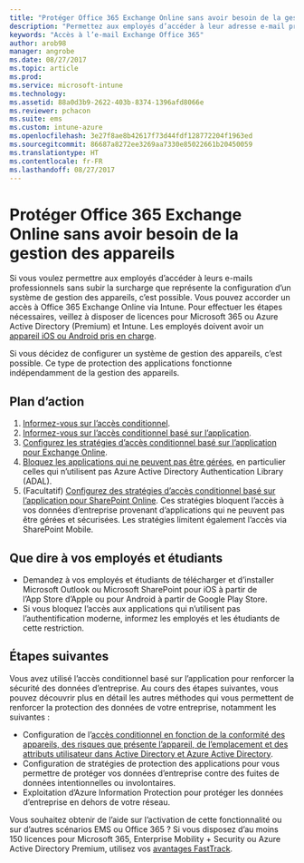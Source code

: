 ```yaml
---
title: "Protéger Office 365 Exchange Online sans avoir besoin de la gestion des appareils"
description: "Permettez aux employés d’accéder à leur adresse e-mail professionnelle. Aucune gestion des appareils n’est nécessaire."
keywords: "Accès à l’e-mail Exchange Office 365"
author: arob98
manager: angrobe
ms.date: 08/27/2017
ms.topic: article
ms.prod: 
ms.service: microsoft-intune
ms.technology: 
ms.assetid: 88a0d3b9-2622-403b-8374-1396afd8066e
ms.reviewer: pchacon
ms.suite: ems
ms.custom: intune-azure
ms.openlocfilehash: 3e27f8ae8b42617f73d44fdf128772204f1963ed
ms.sourcegitcommit: 86687a8272ee3269aa7330e85022661b20450059
ms.translationtype: HT
ms.contentlocale: fr-FR
ms.lasthandoff: 08/27/2017
---
```

# <a name="protect-office-365-exchange-online-without-requiring-device-management"></a>Protéger Office 365 Exchange Online sans avoir besoin de la gestion des appareils

Si vous voulez permettre aux employés d’accéder à leurs e-mails professionnels sans subir la surcharge que représente la configuration d’un système de gestion des appareils, c’est possible. Vous pouvez accorder un accès à Office 365 Exchange Online via Intune. Pour effectuer les étapes nécessaires, veillez à disposer de licences pour Microsoft 365 ou Azure Active Directory (Premium) et Intune. Les employés doivent avoir un [appareil iOS ou Android pris en charge](supported-devices-browsers.md). 

Si vous décidez de configurer un système de gestion des appareils, c’est possible. Ce type de protection des applications fonctionne indépendamment de la gestion des appareils. 

## <a name="action-plan"></a>Plan d’action

1. [Informez-vous sur l’accès conditionnel](conditional-access.md). 
2. [Informez-vous sur l’accès conditionnel basé sur l’application](app-based-conditional-access-intune.md).
3. [Configurez les stratégies d’accès conditionnel basé sur l’application pour Exchange Online](app-based-conditional-access-intune-create.md).
4. [Bloquez les applications qui ne peuvent pas être gérées](app-modern-authentication-block.md), en particulier celles qui n’utilisent pas Azure Active Directory Authentication Library (ADAL).
5. (Facultatif) [Configurez des stratégies d’accès conditionnel basé sur l’application pour SharePoint Online](app-based-conditional-access-intune-create.md). Ces stratégies bloquent l’accès à vos données d’entreprise provenant d’applications qui ne peuvent pas être gérées et sécurisées. Les stratégies limitent également l’accès via SharePoint Mobile. 

## <a name="what-to-tell-employees-and-students"></a>Que dire à vos employés et étudiants

* Demandez à vos employés et étudiants de télécharger et d’installer Microsoft Outlook ou Microsoft SharePoint pour iOS à partir de l’App Store d’Apple ou pour Android à partir de Google Play Store. 
* Si vous bloquez l’accès aux applications qui n’utilisent pas l’authentification moderne, informez les employés et les étudiants de cette restriction. 

## <a name="next-steps"></a>Étapes suivantes

Vous avez utilisé l’accès conditionnel basé sur l’application pour renforcer la sécurité des données d’entreprise. Au cours des étapes suivantes, vous pouvez découvrir plus en détail les autres méthodes qui vous permettent de renforcer la protection des données de votre entreprise, notamment les suivantes : 

* Configuration de l’[accès conditionnel en fonction de la conformité des appareils, des risques que présente l’appareil, de l’emplacement et des attributs utilisateur dans Active Directory et Azure Active Directory](https://docs.microsoft.com/azure/active-directory/active-directory-conditional-access-azure-portal).  
* Configuration de stratégies de protection des applications pour vous permettre de protéger vos données d’entreprise contre des fuites de données intentionnelles ou involontaires. 
* Exploitation d’Azure Information Protection pour protéger les données d’entreprise en dehors de votre réseau. 

Vous souhaitez obtenir de l’aide sur l’activation de cette fonctionnalité ou sur d’autres scénarios EMS ou Office 365 ? Si vous disposez d’au moins 150 licences pour Microsoft 365, Enterprise Mobility + Security ou Azure Active Directory Premium, utilisez vos [avantages FastTrack](https://docs.microsoft.com/enterprise-mobility-security/solutions/enterprise-mobility-fasttrack-program). 